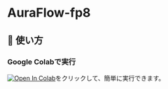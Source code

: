 # AuraFlow-fp8
## 🚀 使い方
### Google Colabで実行  
<a href="https://colab.research.google.com/github/haruharu-1105/AuraFlow-fp8/blob/main/to_fp8_e4m3.ipynb" target="_parent"><img src="https://colab.research.google.com/assets/colab-badge.svg" alt="Open In Colab"/></a>をクリックして、簡単に実行できます。  

